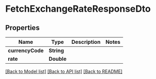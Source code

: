 # FetchExchangeRateResponseDto

## Properties
Name | Type | Description | Notes
------------ | ------------- | ------------- | -------------
**currencyCode** | **String** |  | 
**rate** | **Double** |  | 

[[Back to Model list]](../README.md#documentation-for-models) [[Back to API list]](../README.md#documentation-for-api-endpoints) [[Back to README]](../README.md)


